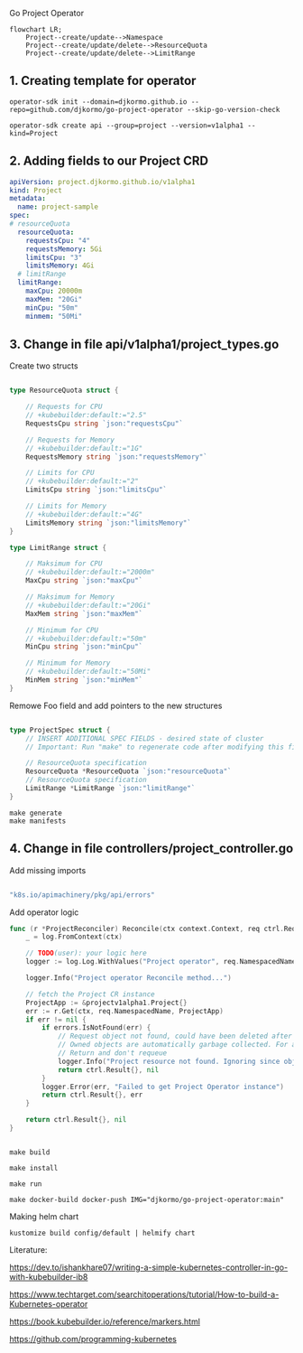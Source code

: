 
Go Project Operator

```mermaid
flowchart LR;
    Project--create/update-->Namespace
    Project--create/update/delete-->ResourceQuota
    Project--create/update/delete-->LimitRange
```

## 1. Creating template for operator

```
operator-sdk init --domain=djkormo.github.io --repo=github.com/djkormo/go-project-operator --skip-go-version-check

operator-sdk create api --group=project --version=v1alpha1 --kind=Project
```

## 2. Adding fields to our Project CRD

```yaml
apiVersion: project.djkormo.github.io/v1alpha1
kind: Project
metadata:
  name: project-sample
spec:
# resourceQuota
  resourceQuota:
    requestsCpu: "4"
    requestsMemory: 5Gi
    limitsCpu: "3"
    limitsMemory: 4Gi
  # limitRange  
  limitRange:
    maxCpu: 20000m
    maxMem: "20Gi"
    minCpu: "50m"
    minmem: "50Mi"
```
 

## 3. Change in file api/v1alpha1/project_types.go

Create two structs

```go

type ResourceQuota struct {

	// Requests for CPU
	// +kubebuilder:default:="2.5"
	RequestsCpu string `json:"requestsCpu"`

	// Requests for Memory
	// +kubebuilder:default:="1G"
	RequestsMemory string `json:"requestsMemory"`

	// Limits for CPU
	// +kubebuilder:default:="2"
	LimitsCpu string `json:"limitsCpu"`

	// Limits for Memory
	// +kubebuilder:default:="4G"
	LimitsMemory string `json:"limitsMemory"`
}

type LimitRange struct {

	// Maksimum for CPU
	// +kubebuilder:default:="2000m"
	MaxCpu string `json:"maxCpu"`

	// Maksimum for Memory
	// +kubebuilder:default:="20Gi"
	MaxMem string `json:"maxMem"`

	// Minimum for CPU
	// +kubebuilder:default:="50m"
	MinCpu string `json:"minCpu"`

	// Minimum for Memory
	// +kubebuilder:default:="50Mi"
	MinMem string `json:"minMem"`
}
```

Remowe Foo field and add pointers to the new structures

```go 

type ProjectSpec struct {
	// INSERT ADDITIONAL SPEC FIELDS - desired state of cluster
	// Important: Run "make" to regenerate code after modifying this file

	// ResourceQuota specification
	ResourceQuota *ResourceQuota `json:"resourceQuota"`
	// ResourceQuota specification
	LimitRange *LimitRange `json:"limitRange"`
}
```

```console
make generate
make manifests
```

## 4. Change in file controllers/project_controller.go

Add  missing imports

```go

"k8s.io/apimachinery/pkg/api/errors"

```

Add operator logic

```go
func (r *ProjectReconciler) Reconcile(ctx context.Context, req ctrl.Request) (ctrl.Result, error) {
	_ = log.FromContext(ctx)

	// TODO(user): your logic here
	logger := log.Log.WithValues("Project operator", req.NamespacedName)

	logger.Info("Project operator Reconcile method...")

	// fetch the Project CR instance
	ProjectApp := &projectv1alpha1.Project{}
	err := r.Get(ctx, req.NamespacedName, ProjectApp)
	if err != nil {
		if errors.IsNotFound(err) {
			// Request object not found, could have been deleted after reconcile request.
			// Owned objects are automatically garbage collected. For additional cleanup logic use finalizers.
			// Return and don't requeue
			logger.Info("Project resource not found. Ignoring since object must be deleted")
			return ctrl.Result{}, nil
		}
		logger.Error(err, "Failed to get Project Operator instance")
		return ctrl.Result{}, err
	}

	return ctrl.Result{}, nil
}
```

```console

make build

make install

make run

```

```
make docker-build docker-push IMG="djkormo/go-project-operator:main"
```

Making helm chart

```
kustomize build config/default | helmify chart
```

Literature:

https://dev.to/ishankhare07/writing-a-simple-kubernetes-controller-in-go-with-kubebuilder-ib8

https://www.techtarget.com/searchitoperations/tutorial/How-to-build-a-Kubernetes-operator


https://book.kubebuilder.io/reference/markers.html

https://github.com/programming-kubernetes




